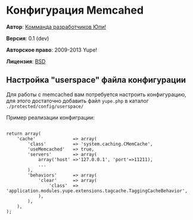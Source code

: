 # Конфигурация Memcahed #

**Автор**: [Комманда разработчиков Юпи!](http://yupe.ru/contacts?from=docs)

**Версия**: 0.1 (dev)

**Авторское право**:  2009-2013 Yupe!

**Лицензия**: [BSD](https://github.com/yupe/yupe/blob/master/LICENSE)

## Настройка "userspace" файла конфигурации ##

Для работы с memcached вам потребуется настроить конфигурацию, для этого достаточно добавить файл
`yupe.php` в каталог `./protected/config/userspace/`


Пример реализации конфиграции:

<pre><code class="php">
return array(
    'cache'              => array(
        'class'          => 'system.caching.CMemCache',
        'useMemcached'   => true,
        'servers'        => array(
            array('host' =>'127.0.0.1', 'port'=>11211),
            ...
        ),
        'behaviors'      => array(
            'clear'      => array(
                'class'  => 'application.modules.yupe.extensions.tagcache.TaggingCacheBehavior',
            ),
        ),
    ),
);
</code></pre>